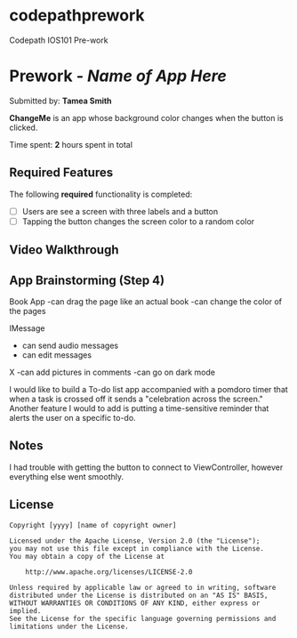 # codepathprework
Codepath IOS101 Pre-work 
# Prework - *Name of App Here*

Submitted by: **Tamea Smith**

**ChangeMe** is an app whose background color changes when the button is clicked.

Time spent: **2** hours spent in total

## Required Features

The following **required** functionality is completed:

- [ ] Users are see a screen with three labels and a button
- [ ] Tapping the button changes the screen color to a random color
 
## Video Walkthrough



## App Brainstorming (Step 4)

Book App
-can drag the page like an actual book
-can change the color of the pages

IMessage
- can send audio messages
- can edit messages

X
-can add pictures in comments
-can go on dark mode 

I would like to build a To-do list app accompanied with a pomdoro timer that when a task is crossed off it sends a "celebration across the screen." Another feature I would to add is putting a time-sensitive reminder that alerts the user on a specific to-do.

## Notes

I had trouble with getting the button to connect to ViewController, however everything else went smoothly.

## License

    Copyright [yyyy] [name of copyright owner]

    Licensed under the Apache License, Version 2.0 (the "License");
    you may not use this file except in compliance with the License.
    You may obtain a copy of the License at

        http://www.apache.org/licenses/LICENSE-2.0

    Unless required by applicable law or agreed to in writing, software
    distributed under the License is distributed on an "AS IS" BASIS,
    WITHOUT WARRANTIES OR CONDITIONS OF ANY KIND, either express or implied.
    See the License for the specific language governing permissions and
    limitations under the License.
